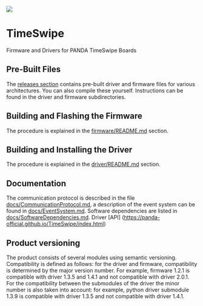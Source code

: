 ![](https://github.com/panda-official/TimeSwipe/workflows/Workflow/badge.svg)

# TimeSwipe
Firmware and Drivers for PANDA TimeSwipe Boards


## Pre-Built Files

The [releases section](https://github.com/panda-official/TimeSwipe/releases) contains pre-built driver and firmware files for various architectures.
You can also compile these yourself.
Instructions can be found in the driver and firmware subdirectories.


## Building and Flashing the Firmware

The procedure is explained in the [firmware/README.md](https://github.com/panda-official/TimeSwipe/blob/master/firmware/README.md) section.


## Building and Installing the Driver

The procedure is explained in the [driver/README.md](https://github.com/panda-official/TimeSwipe/blob/master/driver/README.md) section.


## Documentation

The communication protocol is described in the file [docs/CommunicationProtocol.md](https://github.com/panda-official/TimeSwipe/blob/master/docs/CommunicationProtocol.md), a description of the event system can be found in [docs/EventSystem.md](https://github.com/panda-official/TimeSwipe/blob/master/docs/EventSystem.md).
Software dependencies are listed in [docs/SoftwareDependencies.md](https://github.com/panda-official/TimeSwipe/blob/master/docs/SoftwareDependencies.md).
Driver [API] (https://panda-official.github.io/TimeSwipe/index.html)


## Product versioning

The product consists of several modules using semantic versioning.
Compatibility is defined as follows: for the driver and firmware, compatibility is determined by the major version number.
For example, firmware 1.2.1 is compatible with driver 1.3.5 and 1.4.1 and not compatible with driver 2.0.1.
For the compatibility between the submodules of the driver the minor number is also taken into account:
for example, python driver submodule 1.3.9 is compatible with driver 1.3.5 and not compatible with  driver 1.4.1.
